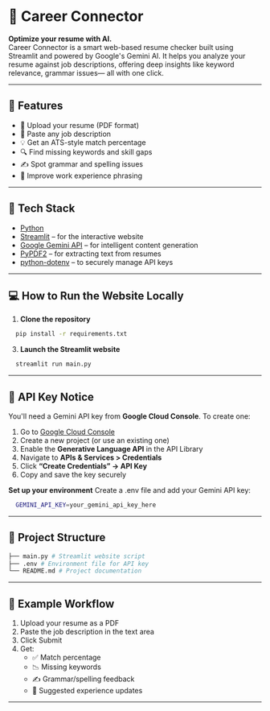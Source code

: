 # 🤖 Career Connector

**Optimize your resume with AI.**  
Career Connector is a smart web-based resume checker built using Streamlit and powered by Google's Gemini AI.
It helps you analyze your resume against job descriptions, offering deep insights like keyword relevance, grammar issues— all with one click.

---

## 🚀 Features

- 📄 Upload your resume (PDF format)  
- 📝 Paste any job description  
- 💡 Get an ATS-style match percentage  
- 🔍 Find missing keywords and skill gaps  
- ✍️ Spot grammar and spelling issues  
- 🧠 Improve work experience phrasing  

---

## 🧰 Tech Stack

- [Python](https://www.python.org/)  
- [Streamlit](https://streamlit.io/) – for the interactive website  
- [Google Gemini API](https://ai.google.dev/) – for intelligent content generation  
- [PyPDF2](https://pypi.org/project/PyPDF2/) – for extracting text from resumes  
- [python-dotenv](https://pypi.org/project/python-dotenv/) – to securely manage API keys

---

## 💻 How to Run the Website Locally

1. **Clone the repository**
```bash
  pip install -r requirements.txt
```
3. **Launch the Streamlit website**
```bash
  streamlit run main.py
```

---

## 🔐 API Key Notice
You'll need a Gemini API key from **Google Cloud Console**.
To create one:
1. Go to [Google Cloud Console](https://console.cloud.google.com/)
2. Create a new project (or use an existing one)
3. Enable the **Generative Language API** in the API Library
4. Navigate to **APIs & Services > Credentials**
5. Click **“Create Credentials” → API Key**
6. Copy and save the key securely

**Set up your environment**
Create a .env file and add your Gemini API key:
```bash
  GEMINI_API_KEY=your_gemini_api_key_here
```
---

## 📁 Project Structure
```bash
├── main.py # Streamlit website script
├── .env # Environment file for API key
└── README.md # Project documentation
```

---

## 📌 Example Workflow

1. Upload your resume as a PDF
2. Paste the job description in the text area
3. Click Submit
4. Get:  
   - ✅ Match percentage  
   - 📉 Missing keywords  
   - ✍️ Grammar/spelling feedback  
   - 💼 Suggested experience updates

---
